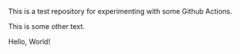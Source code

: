 This is a test repository for experimenting with some Github Actions.

This is some other text.

Hello, World!
